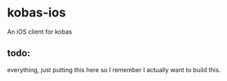 # kobas-ios
An iOS client for kobas

## todo:
everything, just putting this here so I remember I actually want to build this.
